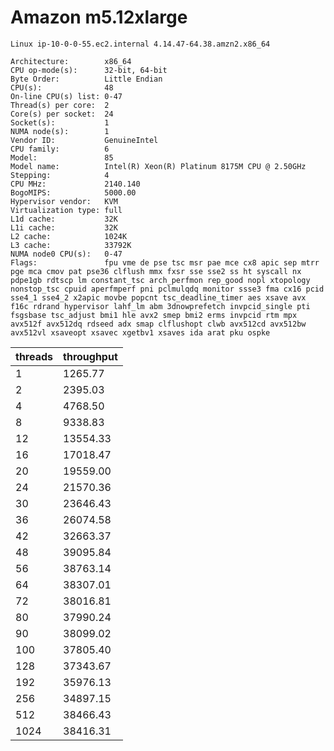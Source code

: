 # Amazon m5.12xlarge

`Linux ip-10-0-0-55.ec2.internal 4.14.47-64.38.amzn2.x86_64 `

```
Architecture:        x86_64
CPU op-mode(s):      32-bit, 64-bit
Byte Order:          Little Endian
CPU(s):              48
On-line CPU(s) list: 0-47
Thread(s) per core:  2
Core(s) per socket:  24
Socket(s):           1
NUMA node(s):        1
Vendor ID:           GenuineIntel
CPU family:          6
Model:               85
Model name:          Intel(R) Xeon(R) Platinum 8175M CPU @ 2.50GHz
Stepping:            4
CPU MHz:             2140.140
BogoMIPS:            5000.00
Hypervisor vendor:   KVM
Virtualization type: full
L1d cache:           32K
L1i cache:           32K
L2 cache:            1024K
L3 cache:            33792K
NUMA node0 CPU(s):   0-47
Flags:               fpu vme de pse tsc msr pae mce cx8 apic sep mtrr pge mca cmov pat pse36 clflush mmx fxsr sse sse2 ss ht syscall nx pdpe1gb rdtscp lm constant_tsc arch_perfmon rep_good nopl xtopology nonstop_tsc cpuid aperfmperf pni pclmulqdq monitor ssse3 fma cx16 pcid sse4_1 sse4_2 x2apic movbe popcnt tsc_deadline_timer aes xsave avx f16c rdrand hypervisor lahf_lm abm 3dnowprefetch invpcid_single pti fsgsbase tsc_adjust bmi1 hle avx2 smep bmi2 erms invpcid rtm mpx avx512f avx512dq rdseed adx smap clflushopt clwb avx512cd avx512bw avx512vl xsaveopt xsavec xgetbv1 xsaves ida arat pku ospke
```

threads | throughput 
--------|-----------
1 | 1265.77
2 | 2395.03
4 | 4768.50
8 | 9338.83
12 | 13554.33
16 | 17018.47
20 | 19559.00
24 | 21570.36
30 | 23646.43
36 | 26074.58
42 | 32663.37
48 | 39095.84
56 | 38763.14
64 | 38307.01
72 | 38016.81
80 | 37990.24
90 | 38099.02
100 | 37805.40
128 | 37343.67
192 | 35976.13
256 | 34897.15
512 | 38466.43
1024 | 38416.31

